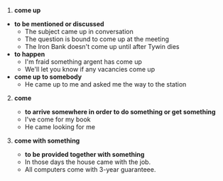 1. **come up**
  + **to be mentioned or discussed**
    + The subject came up in conversation
    + The question is bound to come up at the meeting
    + The Iron Bank doesn't come up until after Tywin dies
  + **to happen**
    + I'm fraid something argent has come up
    + We'll let you know if any vacancies come up
  + **come up to somebody**
    + He came up to me and asked me the way to the station
2. **come**
    + **to arrive somewhere in order to do something or get something**
    + I've come for my book
    + He came looking for me
    
3. **come with something**
    + **to be provided together with something**
    + In those days the house came with the job.
    + All computers come with 3-year guaranteee.
